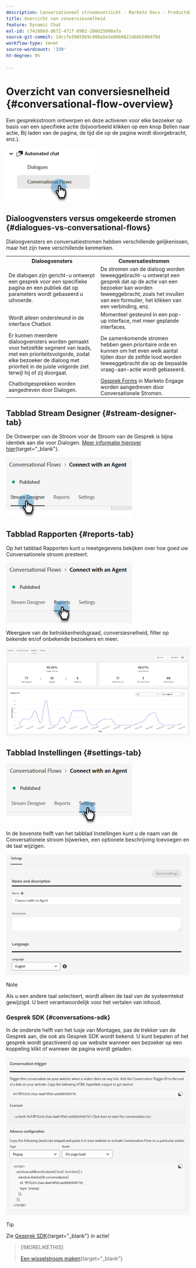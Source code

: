 ```yaml
---
description: Conversationeel stroomoverzicht - Marketo Docs - Productdocumentatie
title: Overzicht van conversiesnelheid
feature: Dynamic Chat
exl-id: c741886d-d672-471f-8902-208d25898afa
source-git-commit: 14ccfe39059b9c900a5e5e00b082146bb500d79d
workflow-type: tm+mt
source-wordcount: '339'
ht-degree: 0%

---
```


# Overzicht van conversiesnelheid {#conversational-flow-overview}

Een gespreksstroom ontwerpen en deze activeren voor elke bezoeker op basis van een specifieke actie (bijvoorbeeld klikken op een knop Bellen naar actie, Bij laden van de pagina, de tijd die op de pagina wordt doorgebracht, enz.).

![](assets/conversational-flow-overview-1.png)

## Dialoogvensters versus omgekeerde stromen {#dialogues-vs-conversational-flows}

Dialoogvensters en conversatiestromen hebben verschillende gelijkenissen, maar het zijn twee verschillende kenmerken.

<table> 
 <tbody> 
  <tr> 
   <th style="width:50%">Dialoogvensters</th> 
   <th style="width:50%">Conversatiestromen</th>
  </tr> 
  <tr> 
   <td>De dialogen zijn gericht-u ontwerpt een gesprek voor een specifieke pagina en een publiek dat op parameters wordt gebaseerd u uitvoerde.</td> 
   <td>De stromen van de dialoog worden teweeggebracht-u ontwerpt een gesprek dat op de actie van een bezoeker kan worden teweeggebracht, zoals het invullen van een formulier, het klikken van een verbinding, enz.</td>
  </tr>
   <tr> 
   <td>Wordt alleen ondersteund in de interface Chatbot.</td> 
   <td>Momenteel gesteund in een pop-up interface, met meer geplande interfaces.</td>
  </tr>
  </tr>
   <tr> 
   <td>Er kunnen meerdere dialoogvensters worden gemaakt voor hetzelfde segment van leads, met een prioriteitsvolgorde, zodat elke bezoeker de dialoog met prioriteit in de juiste volgorde ziet terwijl hij of zij doorgaat.</td> 
   <td>De samenkomende stromen hebben geen prioritaire orde en kunnen om het even welk aantal tijden door de zelfde lood worden teweeggebracht die op de bepaalde vraag-aan-actie wordt gebaseerd.</td>
  </tr>
  <tr>
   <td>Chatbotgesprekken worden aangedreven door Dialogen.</td>
   <td><a href="/help/marketo/product-docs/demand-generation/dynamic-chat/automated-chat/conversational-flow-settings-for-marketo-engage-forms.md" target="_blank">Gesprek Forms</a> in Marketo Engage worden aangedreven door Conversationele Stromen.</td>
  </tr>
 </tbody> 
</table>

## Tabblad Stream Designer {#stream-designer-tab}

De Ontwerper van de Stroom voor de Stroom van de Gesprek is bijna identiek aan die voor Dialogen. [Meer informatie hierover hier](/help/marketo/product-docs/demand-generation/dynamic-chat/automated-chat/stream-designer.md){target="_blank"}.

![](assets/conversational-flow-overview-2.png)

## Tabblad Rapporten {#reports-tab}

Op het tabblad Rapporten kunt u meetgegevens bekijken over hoe goed uw Conversationele stroom presteert.

![](assets/conversational-flow-overview-3.png)

Weergave van de betrokkenheidsgraad, conversiesnelheid, filter op bekende en/of onbekende bezoekers en meer.

![](assets/conversational-flow-overview-4.png)

## Tabblad Instellingen {#settings-tab}

![](assets/conversational-flow-overview-5.png)

In de bovenste helft van het tabblad Instellingen kunt u de naam van de Conversationele stroom bijwerken, een optionele beschrijving toevoegen en de taal wijzigen.

![](assets/conversational-flow-overview-6.png)

>[!NOTE]
>
>Als u een andere taal selecteert, wordt alleen de taal van de systeemtekst gewijzigd. U bent verantwoordelijk voor het vertalen van inhoud.

### Gesprek SDK {#conversations-sdk}

In de onderste helft van het lusje van Montages, pas de trekker van de Gesprek aan, die ook als Gesprek SDK wordt bekend. U kunt bepalen of het gesprek wordt geactiveerd op uw website wanneer een bezoeker op een koppeling klikt of wanneer de pagina wordt geladen.

![](assets/conversational-flow-overview-7.png)

>[!TIP]
>
>Zie [Gesprek SDK](https://experienceleague.adobe.com/tools/marketo-dynamic-chatbot/conversations-sdk/){target="_blank"} in actie!

>[!MORELIKETHIS]
>
>[Een wisselstroom maken](/help/marketo/product-docs/demand-generation/dynamic-chat/automated-chat/create-a-conversational-flow.md){target="_blank"}
